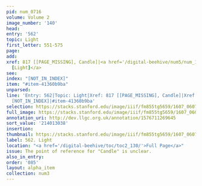 ```yaml
---
pid: num_0716
volume: Volume 2
image_number: '140'
head:
entry: '562'
topic: Light
first_letter: 551-575
page:
add:
xref: 817 [[PAGE_MISSING], Candle]|<a href='/digital-beehive/num5/num_1370/'>1024
  [Light]</a>
see:
index: "[NOT_IN_INDEX]"
item: "#item-41360b9ba"
unparsed:
line: 'Entry: 562|Topic: Light|Xref: 817 [[PAGE_MISSING], Candle]|Xref: 1024 [Light]|Index:
  [NOT_IN_INDEX]|#item-41360b9ba'
selection: https://stacks.stanford.edu/image/iiif/fm855tg5659/1607_0607/878,3038,2818,998/full/0/default.jpg
full_image: https://stacks.stanford.edu/image/iiif/fm855tg5659/1607_0607/full/full/0/default.jpg
annotation_uri: http://dev.llgc.org.uk/annotation/1576711269645
sort_value: '214013038'
insertion:
thumbnail: https://stacks.stanford.edu/image/iiif/fm855tg5659/1607_0607/878,3038,600,180/250,/0/default.jpg
label: 562. Light
location: "<a href='/digital-beehive/toc/toc2_130/'>Full Page</a>"
issue: The point of reference for "Candle" is unclear.
also_in_entry:
order: '085'
layout: alpha_item
collection: num3
---
```

